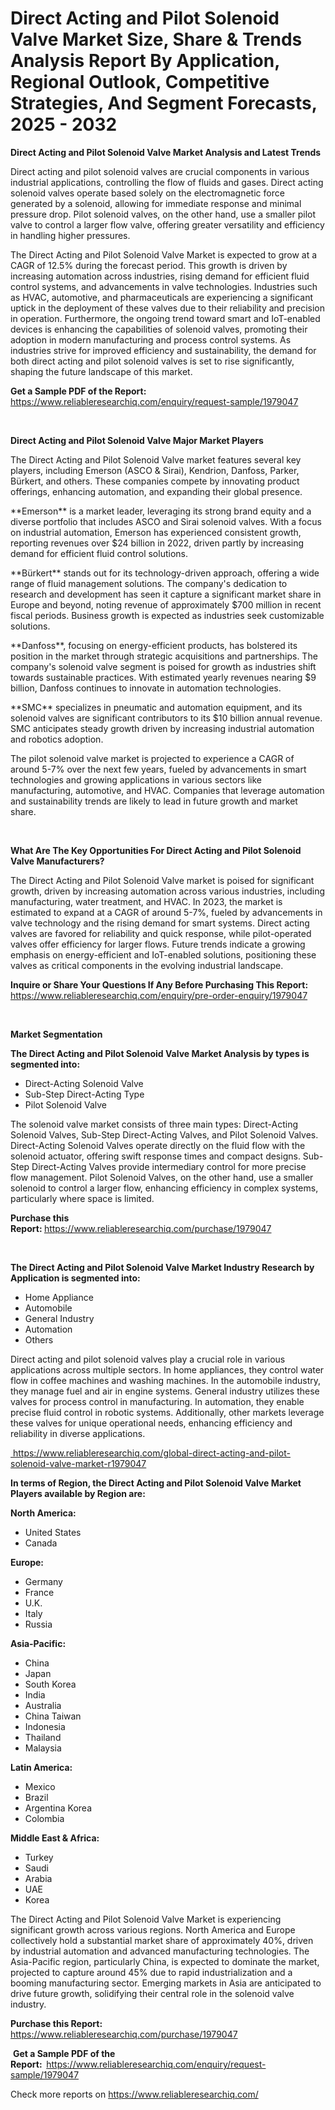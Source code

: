 <p><h1>Direct Acting and Pilot Solenoid Valve Market Size, Share & Trends Analysis Report By Application, Regional Outlook, Competitive Strategies, And Segment Forecasts, 2025 - 2032</h1></p><p><strong>Direct Acting and Pilot Solenoid Valve Market Analysis and Latest Trends</strong></p>
<p><p>Direct acting and pilot solenoid valves are crucial components in various industrial applications, controlling the flow of fluids and gases. Direct acting solenoid valves operate based solely on the electromagnetic force generated by a solenoid, allowing for immediate response and minimal pressure drop. Pilot solenoid valves, on the other hand, use a smaller pilot valve to control a larger flow valve, offering greater versatility and efficiency in handling higher pressures.</p><p>The Direct Acting and Pilot Solenoid Valve Market is expected to grow at a CAGR of 12.5% during the forecast period. This growth is driven by increasing automation across industries, rising demand for efficient fluid control systems, and advancements in valve technologies. Industries such as HVAC, automotive, and pharmaceuticals are experiencing a significant uptick in the deployment of these valves due to their reliability and precision in operation. Furthermore, the ongoing trend toward smart and IoT-enabled devices is enhancing the capabilities of solenoid valves, promoting their adoption in modern manufacturing and process control systems. As industries strive for improved efficiency and sustainability, the demand for both direct acting and pilot solenoid valves is set to rise significantly, shaping the future landscape of this market.</p></p>
<p><strong>Get a Sample PDF of the Report:&nbsp;</strong> <a href="https://www.reliableresearchiq.com/enquiry/request-sample/1979047?utm_campaign=3055&utm_medium=2&utm_source=Github&utm_content=ia&utm_term=28032025&utm_id=direct-acting-and-pilot-solenoid-valve">https://www.reliableresearchiq.com/enquiry/request-sample/1979047</a></p>
<p>&nbsp;</p>
<p><strong>Direct Acting and Pilot Solenoid Valve Major Market Players</strong></p>
<p><p>The Direct Acting and Pilot Solenoid Valve market features several key players, including Emerson (ASCO & Sirai), Kendrion, Danfoss, Parker, Bürkert, and others. These companies compete by innovating product offerings, enhancing automation, and expanding their global presence. </p><p>**Emerson** is a market leader, leveraging its strong brand equity and a diverse portfolio that includes ASCO and Sirai solenoid valves. With a focus on industrial automation, Emerson has experienced consistent growth, reporting revenues over $24 billion in 2022, driven partly by increasing demand for efficient fluid control solutions.</p><p>**Bürkert** stands out for its technology-driven approach, offering a wide range of fluid management solutions. The company's dedication to research and development has seen it capture a significant market share in Europe and beyond, noting revenue of approximately $700 million in recent fiscal periods. Business growth is expected as industries seek customizable solutions.</p><p>**Danfoss**, focusing on energy-efficient products, has bolstered its position in the market through strategic acquisitions and partnerships. The company's solenoid valve segment is poised for growth as industries shift towards sustainable practices. With estimated yearly revenues nearing $9 billion, Danfoss continues to innovate in automation technologies.</p><p>**SMC** specializes in pneumatic and automation equipment, and its solenoid valves are significant contributors to its $10 billion annual revenue. SMC anticipates steady growth driven by increasing industrial automation and robotics adoption.</p><p>The pilot solenoid valve market is projected to experience a CAGR of around 5-7% over the next few years, fueled by advancements in smart technologies and growing applications in various sectors like manufacturing, automotive, and HVAC. Companies that leverage automation and sustainability trends are likely to lead in future growth and market share.</p></p>
<p>&nbsp;</p>
<p><strong>What Are The Key Opportunities For Direct Acting and Pilot Solenoid Valve Manufacturers?</strong></p>
<p><p>The Direct Acting and Pilot Solenoid Valve market is poised for significant growth, driven by increasing automation across various industries, including manufacturing, water treatment, and HVAC. In 2023, the market is estimated to expand at a CAGR of around 5-7%, fueled by advancements in valve technology and the rising demand for smart systems. Direct acting valves are favored for reliability and quick response, while pilot-operated valves offer efficiency for larger flows. Future trends indicate a growing emphasis on energy-efficient and IoT-enabled solutions, positioning these valves as critical components in the evolving industrial landscape.</p></p>
<p><strong>Inquire or Share Your Questions If Any Before Purchasing This Report:</strong> <a href="https://www.reliableresearchiq.com/enquiry/pre-order-enquiry/1979047?utm_campaign=3055&utm_medium=2&utm_source=Github&utm_content=ia&utm_term=28032025&utm_id=direct-acting-and-pilot-solenoid-valve">https://www.reliableresearchiq.com/enquiry/pre-order-enquiry/1979047</a></p>
<p>&nbsp;</p>
<p><strong>Market Segmentation</strong></p>
<p><strong>The Direct Acting and Pilot Solenoid Valve Market Analysis by types is segmented into:</strong></p>
<p><ul><li>Direct-Acting Solenoid Valve</li><li>Sub-Step Direct-Acting Type</li><li>Pilot Solenoid Valve</li></ul></p>
<p><p>The solenoid valve market consists of three main types: Direct-Acting Solenoid Valves, Sub-Step Direct-Acting Valves, and Pilot Solenoid Valves. Direct-Acting Solenoid Valves operate directly on the fluid flow with the solenoid actuator, offering swift response times and compact designs. Sub-Step Direct-Acting Valves provide intermediary control for more precise flow management. Pilot Solenoid Valves, on the other hand, use a smaller solenoid to control a larger flow, enhancing efficiency in complex systems, particularly where space is limited.</p></p>
<p><strong>Purchase this Report:&nbsp;</strong><a href="https://www.reliableresearchiq.com/purchase/1979047?utm_campaign=3055&utm_medium=2&utm_source=Github&utm_content=ia&utm_term=28032025&utm_id=direct-acting-and-pilot-solenoid-valve">https://www.reliableresearchiq.com/purchase/1979047</a></p>
<p>&nbsp;</p>
<p><strong>The Direct Acting and Pilot Solenoid Valve Market Industry Research by Application is segmented into:</strong></p>
<p><ul><li>Home Appliance</li><li>Automobile</li><li>General Industry</li><li>Automation</li><li>Others</li></ul></p>
<p><p>Direct acting and pilot solenoid valves play a crucial role in various applications across multiple sectors. In home appliances, they control water flow in coffee machines and washing machines. In the automobile industry, they manage fuel and air in engine systems. General industry utilizes these valves for process control in manufacturing. In automation, they enable precise fluid control in robotic systems. Additionally, other markets leverage these valves for unique operational needs, enhancing efficiency and reliability in diverse applications.</p></p>
<p><a href="https://www.reliableresearchiq.com/global-direct-acting-and-pilot-solenoid-valve-market-r1979047?utm_campaign=3055&utm_medium=2&utm_source=Github&utm_content=ia&utm_term=28032025&utm_id=direct-acting-and-pilot-solenoid-valve">&nbsp;https://www.reliableresearchiq.com/global-direct-acting-and-pilot-solenoid-valve-market-r1979047</a></p>
<p><strong>In terms of Region, the Direct Acting and Pilot Solenoid Valve Market Players available by Region are:</strong></p>
<p>
    <p> <strong> North America: </strong>
        <ul>
            <li>United States</li>
            <li>Canada</li>
        </ul>
        </p> 
    <p> <strong> Europe: </strong>
        <ul>
            <li>Germany</li>
            <li>France</li>
            <li>U.K.</li>
            <li>Italy</li>
            <li>Russia</li>
        </ul>
        </p> 
    <p> <strong> Asia-Pacific: </strong>
        <ul>
            <li>China</li>
            <li>Japan</li>
            <li>South Korea</li>
            <li>India</li>
            <li>Australia</li>
            <li>China Taiwan</li>
            <li>Indonesia</li>
            <li>Thailand</li>
            <li>Malaysia</li>
        </ul>
        </p> 
    <p> <strong> Latin America: </strong>
        <ul>
            <li>Mexico</li>
            <li>Brazil</li>
            <li>Argentina Korea</li>
            <li>Colombia</li>
        </ul>
        </p> 
    <p> <strong> Middle East & Africa: </strong>
        <ul>
            <li>Turkey</li>
            <li>Saudi</li>
            <li>Arabia</li>
            <li>UAE</li>
            <li>Korea</li>
        </ul>
    </p>
    </p>
<p><p>The Direct Acting and Pilot Solenoid Valve Market is experiencing significant growth across various regions. North America and Europe collectively hold a substantial market share of approximately 40%, driven by industrial automation and advanced manufacturing technologies. The Asia-Pacific region, particularly China, is expected to dominate the market, projected to capture around 45% due to rapid industrialization and a booming manufacturing sector. Emerging markets in Asia are anticipated to drive future growth, solidifying their central role in the solenoid valve industry.</p></p>
<p><strong>Purchase this Report: </strong><a href="https://www.reliableresearchiq.com/purchase/1979047?utm_campaign=3055&utm_medium=2&utm_source=Github&utm_content=ia&utm_term=28032025&utm_id=direct-acting-and-pilot-solenoid-valve">https://www.reliableresearchiq.com/purchase/1979047</a></p>
<p>&nbsp;<strong>Get a Sample PDF of the Report:&nbsp;&nbsp;</strong><a href="https://www.reliableresearchiq.com/enquiry/request-sample/1979047?utm_campaign=3055&utm_medium=2&utm_source=Github&utm_content=ia&utm_term=28032025&utm_id=direct-acting-and-pilot-solenoid-valve">https://www.reliableresearchiq.com/enquiry/request-sample/1979047</a></p>
<p><strong></strong></p>
<p>Check more reports on <a href="https://www.reliableresearchiq.com/?utm_campaign=3055&utm_medium=2&utm_source=Github&utm_content=ia&utm_term=28032025&utm_id=direct-acting-and-pilot-solenoid-valve">https://www.reliableresearchiq.com/</a></p>